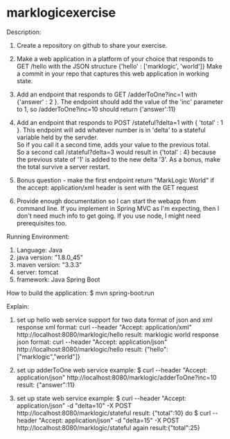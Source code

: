 # marklogicexercise
Description:
   1. Create a repository on github to share your exercise.   
   2. Make a web application in a platform of your choice that responds to GET /hello with the JSON structure   {'hello' : ['marklogic',       'world']}    Make a commit in your repo that captures this web application in working state.

   3. Add an endpoint that responds to GET /adderToOne?inc=1  with {'answer' : 2 }.  The endpoint should add the value of the 'inc'           parameter to 1, so  /adderToOne?inc=10 should return {'answer':11}
   4. Add an endpoint that responds to POST /stateful?delta=1   with { 'total' : 1 }.   This endpoint will add whatever number is in           'delta' to a stateful variable held by the servder.  
      So if you call it a second time, adds your value to the previous total.  
      So a second call /stateful?delta=3 would result in {'total' : 4} because the previous state of '1' is added to the new delta '3'. 
      As a bonus, make the total survive a server restart.

   5. Bonus question - make the first endpoint return   "<hello>MarkLogic World</hello>"  if the accept: application/xml header is sent       with the GET request 

   6. Provide enough documentation so I can start the webapp from command line.  If you implement in Spring MVC as I'm expecting, then I       don't need much info
      to get going.  If you use node, I might need prerequisites too.

Running Environment:
   1. Language: Java
   2. java version: "1.8.0_45"
   3. maven version: "3.3.3"
   4. server: tomcat
   5. framework: Java Spring Boot

How to build the application:
   $ mvn spring-boot:run

Explain: 
   1. set up hello web service support for two data format of json and xml
      response xml format:
          curl --header "Accept: application/xml" http://localhost:8080/marklogic/hello
          result: <HelloResponse><hello>marklogic world</hello></HelloResponse>
      response json format: 
          curl --header "Accept: application/json" http://localhost:8080/marklogic/hello
          result: {"hello":["marklogic","world"]}

   2. set up adderToOne web service 
       example:
          $ curl --header "Accept: application/json" http://localhost:8080/marklogic/adderToOne?inc=10
          result: {"answer":11}

   3. set up state web service
       example: 
          $ curl --header "Accept: application/json" -d "delta=10" -X POST http://localhost:8080/marklogic/stateful
          result: {"total":10}
          do $ curl --header "Accept: application/json" -d "delta=15" -X POST http://localhost:8080/marklogic/stateful again
          result:{"total":25}
